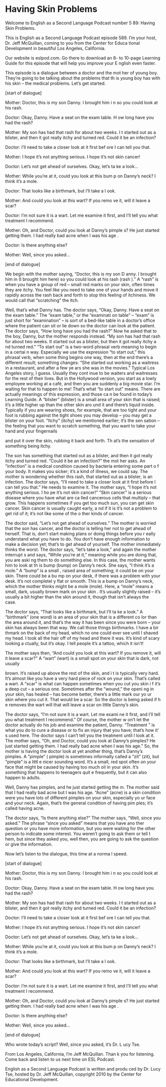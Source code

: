 # Having Skin Problems

Welcome to English as a Second Language Podcast number 5 89: Having Skin Problems.

This is English as a Second Language Podcast episode 589.  I’m your host, Dr. Jeff McQuillan, coming to you from the Center for Educa tional Development in beautiful Los Angeles, California.

Our website is eslpod.com.  Go there to download an 8- to 10-page Learning Guide for this episode that will help you improve your E nglish even faster.

This episode is a dialogue between a doctor and the mot her of young boy. They’re going to be talking about the problems that th is young boy has with his skin – the medical problems.  Let’s get started.

[start of dialogue]

Mother:  Doctor, this is my son Danny.  I brought him i n so you could look at his rash.

Doctor:  Okay, Danny.  Have a seat on the exam table.  H ow long have you had the rash?

Mother:  My son has had that rash for about two weeks.  I t started out as a blister, and then it got really itchy and turned red.  Could it be an infection?

Doctor:  I’ll need to take a closer look at it first bef ore I can tell you that.

Mother:  I hope it’s not anything serious.  I hope it’s not skin cancer!

Doctor:  Let’s not get ahead of ourselves.  Okay, let’s ta ke a look…

Mother:  While you’re at it, could you look at this bum p on Danny’s neck?  I think it’s a mole.

Doctor:  That looks like a birthmark, but I’ll take a l ook.

Mother:  And could you look at this wart?  If you remo ve it, will it leave a scar?

 Doctor:  I’m not sure it is a wart.  Let me examine it first, and I’ll tell you what treatment I recommend.

Mother:  Oh, and Doctor, could you look at Danny’s pimple s?  He just started getting them.  I had really bad acne when I was his age .

Doctor:  Is there anything else?

Mother:  Well, since you asked…

[end of dialogue]

We begin with the mother saying, “Doctor, this is my son D anny.  I brought him in (I brought him here) so you could look at his rash (rash ).”  A “rash” is when you have a group of red – small red marks on your skin, often times they are itchy. You feel like you need to take one of your hands and move  it rapidly across the rash back and forth to stop this feeling of itchiness.  We  would call that “scratching” the itch.

Well, that’s what Danny has.  The doctor says, “Okay, Danny.   Have a seat on the exam table.”  The “exam table,” or the “examinati on table” – “exam” is just short for “examination” – is sort of a bed-like table in  a doctor’s office where the patient can sit or lie down so the doctor can look at the  patient.  The doctor says, “How long have you had the rash?”  Now he asked that to  the boy, Danny, but the mother responds instead.  “My son has had that rash for about two weeks.  It started out as a blister, but then it got really itchy a nd turned red.”  “To start out” is a two-word phrasal verb meaning to begin in a certai n way.  Especially we use the expression “to start out,” this phrasal verb, when some thing begins one way, then at the end there’s a different result; something  changes: “She started out working as a waitress in a restaurant, and after a few ye ars she was in the movies.”  Typical Los Angeles story, I guess.  Usually they cont inue to be waiters and waitresses for the rest of their lives.  But in the Hollywood version, you start as a lowly employee working at a café, and then you are  suddenly a big movie star.  I’m waiting for that to happen to me!  That’s what “to start out” means. There are actually meanings of this expression, and those ca n be found in today’s Learning Guide.  A “blister” (blister) is a small  area of your skin that is raised; it’s a little higher up than the other skin aro und it and there’s liquid inside. Typically if you are wearing shoes, for example, that are too tight and your foot is rubbing against the tight shoes you may develop – you may get a blister on your foot.  “Itchy” (itchy) we mentioned earlier; it’s the sen sation – the feeling that you want to scratch something, that you want to take your hand  and your fingernails

 and put it over the skin, rubbing it back and forth.  Th at’s the sensation of something being itchy.

The son has something that started out as a blister, and then it got really itchy and turned red.  “Could it be an infection?” the mot her asks.  An “infection” is a medical condition caused by bacteria entering some part o f your body.  It makes you sicker; it’s a kind of illness, we could say.  The mother  is wondering whether this rash, that started out as a blister, is an infection.   The doctor says, “I’ll need to take a closer look at it first before I can tell you  that.”  He needs to examine it. The mother says, “I hope it’s not anything serious.  I ho pe it’s not skin cancer!” “Skin cancer” is a serious disease where you have what are ca lled cancerous cells that multiply – that grow.  This happens sometimes if you get too much sun, you can get skin cancer.  Skin cancer is usually caught early, a nd if it is it’s not a problem to get rid of it; it’s not like some of the o ther kinds of cancer.

The doctor said, “Let’s not get ahead of ourselves.”  The  mother is worried that the son has cancer, and the doctor is telling her not to get ahead of herself.  That is, don’t start making plans or doing things before you r eally understand what you have to do.  You don’t have enough information to make  a decision yet; that’s to get ahead of yourself.  The mother immediately thinks the worst.  The doctor says, “let’s take a look,” and again the mother interrupt s and says, “While you’re at it,” meaning while you are doing that, you are aski ng them to do something else.  In this case, the mother wants him to look at th is bump (bump) on Danny’s neck.  She says, “I think it’s a mole.”  A “bump” is a small , raised area of something; it could be on your skin.  There could be a bu mp on your desk, if there was a problem with your desk.  It’s not completel y flat or smooth.  This is a bump on Danny’s neck, which the mother thinks might be a mole (mole).  Here, a “mole” means a small, dark, usually brown mark on your skin .  It’s usually slightly raised – it’s usually a bit higher than the skin around it, though that isn’t always the case.

The doctor says, “That looks like a birthmark, but I’ll ta ke a look.”  A “birthmark” (one word) is an area of your skin that is a different co lor than the area around it, and that’s the way it has been since you were born – your  skin has always been that way.  We call those things birthmarks.  I have a bir thmark on the back of my head, which no one could ever see until I shaved my head.  I took all the hair off of my head and there it was.  It’s kind of scary looking a ctually, but it’s okay.  I tell people it’s a tattoo, which it isn’t!

The mother says then, “And could you look at this wart?  If you remove it, will it leave a scar?”  A “wart” (wart) is a small spot on your skin  that is dark, not usually

 brown.  It’s raised up above the rest of the skin, and i t is typically very hard.  It’s almost like you have a very hard piece of rock on your skin.   That’s called a wart. A “scar” is what can happen sometimes when you cut you skin i f it’s a deep cut – a serious one.  Sometimes after the “wound,” the openi ng in your skin, has healed – has become better, there’s a little mark our yo ur skin where you cut it. That would be a scar.  So the doctor is being asked if h e removes the wart will that will leave a scar on little Danny’s skin.

The doctor says, “I’m not sure it is a wart.  Let me exami ne it first, and I’ll tell you what treatment I recommend.”  Of course, the mother w on’t let the doctor actually do his job and examine the patient, Danny.  “Treatment ” is what you do to cure a disease or to fix an injury that you have; that’s how it’ s used here.  The doctor says I can’t tell you the treatment until I look at it.  The mother says, “Oh, and Doctor, could you look at Danny’s pimples?  He just started getting them.  I had really bad acne when I was his age.”  So, the mother is  having the doctor look at yet another thing, that’s Danny’s pimples.  A “pimple” ( pimple) is sometimes informally called a “zit” (zit), but “pimple” is a littl e nicer sounding word.  It’s a small, red spot often on your face that might be caused  by having too much oil in your skin.  It’s something that happens to teenagers quit e frequently, but it can also happen to adults.

Well, Danny has pimples, and he just started getting the m.  The mother said that I had really bad acne but I was his age.  “Acne” (acne) is a skin condition were you have lots of different pimples on your skin, especially yo ur face and your neck.  Again, that’s the general condition of having pim ples; it’s called having acne.

The doctor says, “Is there anything else?”  The mother says, “Well, since you asked.”  The phrase “since you asked” means that you have ano ther question or you have more information, but you were waiting for the other person to indicate some interest.  You weren’t going to ask them or tell t hem, but since they asked you, well then, you are going to ask the question or give  the information.

Now let’s listen to the dialogue, this time at a norma l speed.

[start of dialogue]

Mother:  Doctor, this is my son Danny.  I brought him i n so you could look at his rash.

 Doctor:  Okay, Danny.  Have a seat on the exam table.  H ow long have you had the rash?

Mother:  My son has had that rash for about two weeks.  I t started out as a blister, and then it got really itchy and turned red.  Could it be an infection?

Doctor:  I’ll need to take a closer look at it first bef ore I can tell you that.

Mother:  I hope it’s not anything serious.  I hope it’s not skin cancer!

Doctor:  Let’s not get ahead of ourselves.  Okay, let’s ta ke a look…

Mother:  While you’re at it, could you look at this bum p on Danny’s neck?  I think it’s a mole.

Doctor:  That looks like a birthmark, but I’ll take a l ook.

Mother:  And could you look at this wart?  If you remo ve it, will it leave a scar?

Doctor:  I’m not sure it is a wart.  Let me examine it first, and I’ll tell you what treatment I recommend.

Mother:  Oh, and Doctor, could you look at Danny’s pimple s?  He just started getting them.  I had really bad acne when I was his age .

Doctor:  Is there anything else?

Mother:  Well, since you asked…

[end of dialogue]

Who wrote today’s script?  Well, since you asked, it’s Dr. L ucy Tse.

From Los Angeles, California, I’m Jeff McQuillan.  Than k you for listening.  Come back and listen to us next time on ESL Podcast.

English as a Second Language Podcast is written and produ ced by Dr. Lucy Tse, hosted by Dr. Jeff McQuillan, copyright 2010 by the Center  for Educational Development.

